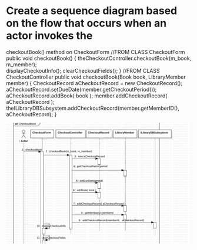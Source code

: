 
# Create a sequence diagram based on the flow that occurs when an actor invokes the 
checkoutBook() method on CheckoutForm 
//FROM CLASS CheckoutForm 
public void checkoutBook()  { 
theCheckoutController.checkoutBook(m_book, m_member);  
displayCheckoutInfo(); 
clearCheckoutFields(); 
} 
//FROM CLASS CheckoutController 
public void checkoutBook(Book book, LibraryMember member) { 
CheckoutRecord aCheckoutRecord = new CheckoutRecord(); 
aCheckoutRecord.setDueDate(member.getCheckoutPeriod()); 
aCheckoutRecord.addBook( book ); 
member.addCheckoutRecord( aCheckoutRecord ); 
theILibraryDBSubsystem.addCheckoutRecord(member.getMemberID(),  
aCheckoutRecord); 
} 

![alt text](image.png)